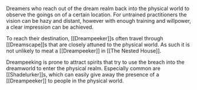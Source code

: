 Dreamers who reach out of the dream realm back into the physical world to observe the goings on of a certain location.
For untrained practitioners the vision can be hazy and distant, however with enough training and willpower, a clear impression can be achieved.

To reach their destination, [[Dreampeeker]]s often travel through [[Dreamscape]]s that are closely attuned to the physical world. As such it is not unlikely to meat a [[Dreampeeker]] in [[The Nested House]].

Dreampeeking is prone to attract spirits that try to use the breach into the dreamworld to enter the physical realm. Especially common are [[Shadelurker]]s, which can easily give away the presence of a [[Dreampeeker]] to people in the physical world.